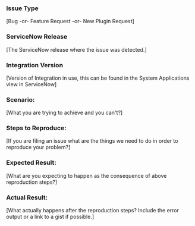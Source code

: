 ### Issue Type
[Bug -or- Feature Request -or- New Plugin Request]

### ServiceNow Release 
[The ServiceNow release where the issue was detected.]

### Integration Version
[Version of Integration in use, this can be found in the System Applications view in ServiceNow]

### Scenario:
[What you are trying to achieve and you can't?]

### Steps to Reproduce:
[If you are filing an issue what are the things we need to do in order to reproduce your problem?]

### Expected Result:
[What are you expecting to happen as the consequence of above reproduction steps?]

### Actual Result:
[What actually happens after the reproduction steps? Include the error output or a link to a gist if possible.]
